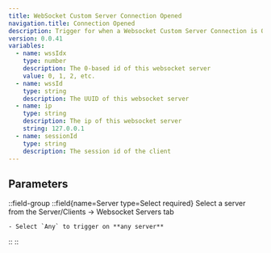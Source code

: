 ```yaml
---
title: WebSocket Custom Server Connection Opened
navigation.title: Connection Opened
description: Trigger for when a Websocket Custom Server Connection is Opened
version: 0.0.41
variables:
  - name: wssIdx
    type: number
    description: The 0-based id of this websocket server
    value: 0, 1, 2, etc.
  - name: wssId
    type: string
    description: The UUID of this websocket server
  - name: ip
    type: string
    description: The ip of this websocket server
    string: 127.0.0.1
  - name: sessionId
    type: string
    description: The session id of the client
---
```


## Parameters
::field-group
  ::field{name=Server type=Select required}
    Select a server from the Server/Clients -> Websocket Servers tab

    - Select `Any` to trigger on **any server**
  ::
::